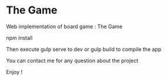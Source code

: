 # The Game
Web implementation of board game : The Game

npm install

Then execute gulp serve to dev or gulp build to compile the app

You can contact me for any question about the project

Enjoy !
